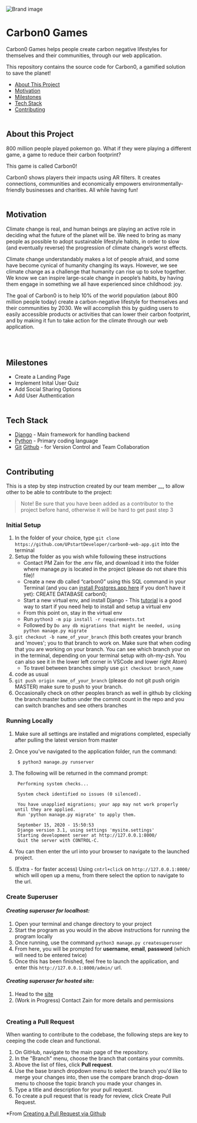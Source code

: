 ![Brand image](https://i.postimg.cc/pTycYvPJ/Screen-Shot-2020-10-16-at-10-37-00-AM.png)

# Carbon0 Games
Carbon0 Games helps people create carbon negative lifestyles for themselves and their communities, through our web application.

This repository contains the source code for Carbon0, a gamified solution to save the planet!


- [About This Project](#about-this-project)
- [Motivation](#motivation)
- [Milestones](#milestones)
- [Tech Stack](#tech-stack) 
- [Contributing](#contributing) 
<br /><br /> 

## About this Project
800 million people played pokemon go. What if they were playing a different game, a game to reduce their carbon footprint?

This game is called Carbon0!

Carbon0 shows players their impacts using 
AR filters.
It creates connections, communities and economically empowers environmentally-
friendly businesses 
and charities.
All while having fun!
<br /><br />

## Motivation
Climate change is real, and human beings are playing an active role in deciding what the future of the planet will be. We need to bring as many people as possible to adopt sustainable lifestyle habits, in order to slow (and eventually reverse) the progression of climate change’s worst effects. 

Climate change understandably makes a lot of people afraid, and some have become cynical of humanity changing its ways. However, we see climate change as a challenge that humanity can rise up to solve together. We know we can inspire large-scale change in people’s habits, by having them engage in something we all have experienced since childhood: joy. 

The goal of Carbon0 is to help 10% of the world population (about 800 million people today) create a carbon-negative lifestyle for themselves and their communities by 2030. We will accomplish this by guiding users to easily accessible products or activities that can lower their carbon footprint, and by making it fun to take action for the climate through our web application.

<br /><br />

## Milestones 
- Create a Landing Page
- Implement Inital User Quiz
- Add Social Sharing Options
- Add User Authentication
<br /><br />

## Tech Stack
- [Django](https://www.djangoproject.com/) - Main framework for handling backend
- [Python](https://www.python.org) - Primary coding language
- [Git](https://git-scm.com/doc) [Github](https://www.github.com) - for Version Control and Team Collaboration
<br /><br />

## Contributing
This is a step by step instruction created by our team member __, to allow other to be able to contribute to the project:
> Note! Be sure that you have been added as a contributor to the project before hand, otherwise it will be hard to get past step 3

### __Initial Setup__

1. In the folder of your choice, type `git clone https://github.com/UPstartDeveloper/carbon0-web-app.git` into the terminal
2. Setup the folder as you wish while following these instructions
    - Contact PM Zain for the .env file, and download it into the folder where manage.py is located in the project (please do not share this file)!
    - Create a new db called “carbon0” using this SQL command in your Terminal (and you can [install Postgres.app here](https://postgresapp.com/) if you don’t have it yet): CREATE DATABASE carbon0;
    - Start a new virtual env, and install Django - This [tutorial](https://packaging.python.org/guides/installing-using-pip-and-virtual-environments/) is a good way to start if you need help to install and setup a virtual env
    - From this point on, stay in the virtual env
    - Run `python3 -m pip install -r requirements.txt`
    - Followed by `Do any db migrations that might be needed, using python manage.py migrate`
3. `git checkout -b name_of_your_branch` (this both creates your branch and 'moves'; you to that branch to work on. Make sure that when coding that you are working on your branch. You can see which branch your on in the terminal, depending on your terminal setup with oh-my-zsh. You can also see it in the lower left corner in VSCode and lower right Atom)
    - To travel between branches simply use `git checkout branch_name`
4. code as usual
5. `git push origin name_of_your_branch` (please do not git push origin MASTER) make sure to push to your branch.
6. Occasionally check on other peoples branch as well in github by clicking the branch:master button under the commit count in the repo and you can switch branches and see others branches

### __Running Locally__

1. Make sure all settings are installed and migrations completed, especially after pulling the latest version from master
2. Once you've navigated to the application folder, run the command:

        $ python3 manage.py runserver
        

3. The following will be returned in the command prompt:

        Performing system checks...

        System check identified no issues (0 silenced).

        You have unapplied migrations; your app may not work properly until they are applied.
        Run 'python manage.py migrate' to apply them.

        September 15, 2020 - 15:50:53
        Django version 3.1, using settings 'mysite.settings'
        Starting development server at http://127.0.0.1:8000/
        Quit the server with CONTROL-C.
        

4. You can then enter the url into your browser to navigate to the launched project.
5. (Extra - for faster access) Using `cntrl+click` on  `http://127.0.0.1:8000/` which will open up a menu, from there select the option to navigate to the url.


### __Create Superuser__
#### _Creating superuser for localhost:_

1. Open your terminal and change directory to your project
2. Start the program as you would in the above instructions for running the program locally
3. Once running, use the command `python3 manage.py createsuperuser`
4. From here, you will be prompted for **username**, **email**, **password** (which will need to be entered twice)
5. Once this has been finished, feel free to launch the application, and enter this `http://127.0.0.1:8000/admin/` url.

#### _Creating superuser for hosted site:_

1. Head to the [site]()
2. (Work in Progress) Contact Zain for more details and permissions
<br /><br />


### __Creating a Pull Request__
When wanting to contribute to the codebase, the following steps are key to ceeping the code clean and functional.

1. On GitHub, navigate to the main page of the repository.
2. In the "Branch" menu, choose the branch that contains your commits.
3. Above the list of files, click  __Pull request__.
4. Use the base branch dropdown menu to select the branch you'd like to merge your changes into, then use the compare branch drop-down menu to choose the topic branch you made your changes in.
5. Type a title and description for your pull request.
6. To create a pull request that is ready for review, click Create Pull Request.

*From [Creating a Pull Request via Github](https://docs.github.com/en/free-pro-team@latest/github/collaborating-with-issues-and-pull-requests/creating-a-pull-request)
